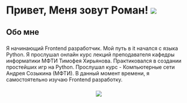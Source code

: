 # Привет, Меня зовут Роман! ![](https://user-images.githubusercontent.com/18350557/176309783-0785949b-9127-417c-8b55-ab5a4333674e.gif)

## Обо мне

###

<p align="left">Я начинающий Frontend разработчик. Мой путь в it начался с языка Python. Я прослушал онлайн курс лекций преподавателя кафедры информатики МФТИ Тимофея Хирьянова. 
Практиковался в создании простейших игр на Python. Прослушал курс - Компьютерные сети Андрея Созыкина (МФТИ). В данный момент времени, я самостоятельно изучаю Frontend разработку.<p>

###

<div align="center">
  <img src="https://visitor-badge.laobi.icu/badge?page_id=dobrokvashinroman.dobrokvashinroman&"  />
</div>
